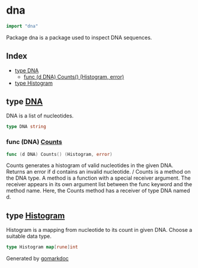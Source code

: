 <!-- Code generated by gomarkdoc. DO NOT EDIT -->

# dna

```go
import "dna"
```

Package dna is a package used to inspect DNA sequences\.

## Index

- [type DNA](<#type-dna>)
  - [func (d DNA) Counts() (Histogram, error)](<#func-dna-counts>)
- [type Histogram](<#type-histogram>)


## type [DNA](<https://github.com/vpayno/exercism-workspace/blob/main/go/nucleotide-count/nucleotide_count.go#L18>)

DNA is a list of nucleotides\.

```go
type DNA string
```

### func \(DNA\) [Counts](<https://github.com/vpayno/exercism-workspace/blob/main/go/nucleotide-count/nucleotide_count.go#L29>)

```go
func (d DNA) Counts() (Histogram, error)
```

Counts generates a histogram of valid nucleotides in the given DNA\. Returns an error if d contains an invalid nucleotide\. / Counts is a method on the DNA type\. A method is a function with a special receiver argument\. The receiver appears in its own argument list between the func keyword and the method name\. Here\, the Counts method has a receiver of type DNA named d\.

## type [Histogram](<https://github.com/vpayno/exercism-workspace/blob/main/go/nucleotide-count/nucleotide_count.go#L15>)

Histogram is a mapping from nucleotide to its count in given DNA\. Choose a suitable data type\.

```go
type Histogram map[rune]int
```



Generated by [gomarkdoc](<https://github.com/princjef/gomarkdoc>)
